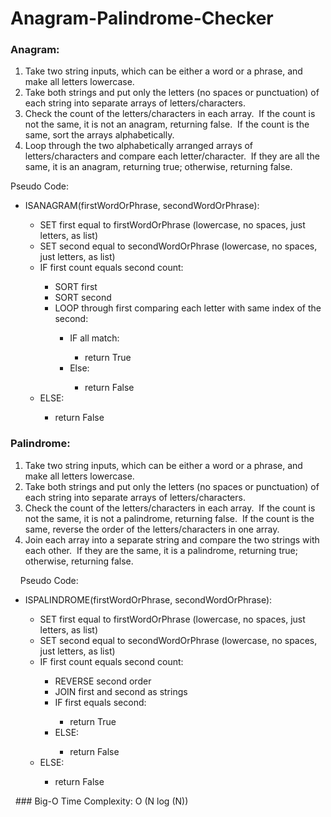 # Anagram-Palindrome-Checker

### Anagram:
<ol>
  <li>Take two string inputs, which can be either a word or a phrase, and make all letters lowercase.</li>
  <li>Take both strings and put only the letters (no spaces or punctuation) of each string into separate arrays of letters/characters.</li>
  <li>Check the count of the letters/characters in each array.  If the count is not the same, it is not an anagram, returning false.  If the count is the same, sort the arrays alphabetically.</li>
  <li>Loop through the two alphabetically arranged arrays of letters/characters and compare each letter/character.  If they are all the same, it is an anagram, returning true; otherwise, returning false.</li>
</ol>
    
Pseudo Code:
<ul>
  <li>ISANAGRAM(firstWordOrPhrase, secondWordOrPhrase):</li>
  <ul>
    <li>SET first equal to firstWordOrPhrase (lowercase, no spaces, just letters, as list)</li>
    <li>SET second equal to secondWordOrPhrase (lowercase, no spaces, just letters, as list)</li>
    <li>IF first count equals second count:</li>
    <ul>
      <li>SORT first</li>
      <li>SORT second</li>
      <li>LOOP through first comparing each letter with same index of the second:</li>
      <ul>
        <li>IF all match:</li>
        <ul><li>return True</li></ul>
        <li>Else:</li>
        <ul><li>return False</li></ul>
      </ul>
    </ul>
    <li>ELSE:</li>
    <ul><li>return False</li></ul>
  </ul>
</ul>                   

### Palindrome:
<ol>
  <li>Take two string inputs, which can be either a word or a phrase, and make all letters lowercase.</li>
  <li>Take both strings and put only the letters (no spaces or punctuation) of each string into separate arrays of letters/characters.</li>
  <li>Check the count of the letters/characters in each array.  If the count is not the same, it is not a palindrome, returning false.  If the count is the same, reverse the order of the letters/characters in one array.</li>
  <li>Join each array into a separate string and compare the two strings with each other.  If they are the same, it is a palindrome, returning true; otherwise, returning false.</li>
</ol> 
 
Pseudo Code:
<ul>
  <li>ISPALINDROME(firstWordOrPhrase, secondWordOrPhrase):</li>
  <ul>
    <li>SET first equal to firstWordOrPhrase (lowercase, no spaces, just letters, as list)</li>
    <li>SET second equal to secondWordOrPhrase (lowercase, no spaces, just letters, as list)</li>
    <li>IF first count equals second count:</li>
    <ul>
      <li>REVERSE second order</li>
      <li>JOIN first and second as strings</li>
      <li>IF first equals second:</li>
      <ul><li>return True</li></ul>
      <li>ELSE:</li>
      <ul><li>return False</li></ul>
    </ul>
    <li>ELSE:</li>
    <ul><li>return False</li></ul>
  </ul>
</ul>
 
### Big-O Time Complexity:  O (N log (N))
